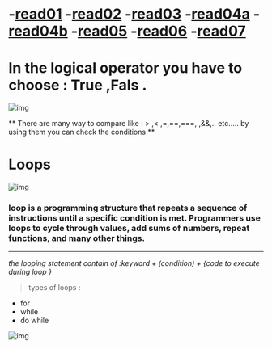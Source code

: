 -[read01](read01.md)
-[read02](read02.md)
-[read03](read03.md)
-[read04a](read04a.md)
-[read04b](read04b.md)
-[read05](read05.md)
-[read06](read06.md)
-[read07](read07.md)
=======






# In the logical operator you have to choose : True ,Fals .


![img](https://www.researchgate.net/profile/Ernesto-C-B-De-Matos-2/publication/288671030/figure/tbl1/AS:668782779453446@1536461648306/2-B-Notation-Logical-Operators.png)

 ** There are many way to compare like : > ,< ,=,==,===,
,&&,.. etc..... by using them you can check the conditions ** 


# Loops 

![img](https://media.geeksforgeeks.org/wp-content/uploads/Loop1.png)

 ### loop is a programming structure that repeats a sequence of instructions until a specific condition is met. Programmers use loops to cycle through values, add sums of numbers, repeat functions, and many other things.
 ---------------------------


 *the looping statement contain of :keyword + (condition) + {code to execute during loop
}*

> types of loops  :
* for 
* while 
* do while

![img](https://designshack.net/wp-content/uploads/prog101-2.jpg)